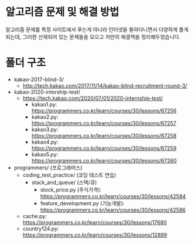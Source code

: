 # 알고리즘 문제 및 해결 방법

알고리즘 문제를 특정 사이트에서 푸는게 아니라 인터넷을 돌아다니면서 다양하게 풀게 되는데, 그러한 산재되어 있는 문제들을 모으고 저만의 해결책을 정리해두었습니다.

# 폴더 구조
- kakao-2017-blind-3/
  -  http://tech.kakao.com/2017/11/14/kakao-blind-recruitment-round-3/
- kakao-2020-intership-test/
  - https://tech.kakao.com/2020/07/01/2020-internship-test/  
    - kakao1.py: https://programmers.co.kr/learn/courses/30/lessons/67256
    - kakao2.py: https://programmers.co.kr/learn/courses/30/lessons/67257
    - kakao3.py: https://programmers.co.kr/learn/courses/30/lessons/67258
    - kakao4.py: https://programmers.co.kr/learn/courses/30/lessons/67259
    - kakao5.py: https://programmers.co.kr/learn/courses/30/lessons/67260
- programmers/ (프로그래머스)
  - coding_test_practice/ (코딩 테스트 연습)
    - stack_and_queue/ (스택/큐)
      - stock_price.py (주식가격): https://programmers.co.kr/learn/courses/30/lessons/42584
      - feature_development.py (기능개발): https://programmers.co.kr/learn/courses/30/lessons/42586
  - cache.py: https://programmers.co.kr/learn/courses/30/lessons/17680
  - country124.py: https://programmers.co.kr/learn/courses/30/lessons/12899